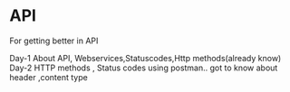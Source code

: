 # API
For getting better in API

Day-1 
About API, Webservices,Statuscodes,Http methods(already know)
Day-2 HTTP methods , Status codes using postman.. got to know about header ,content type

